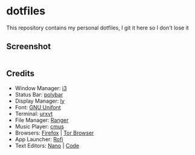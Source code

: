 # dotfiles

This repository contains my personal dotfiles, I git it here so I don't lose it

## Screenshot

<img src="https://i.imgur.com/gIHUBHG.png" alt />

## Credits

- Window Manager: [i3](https://i3wm.org/)
- Status Bar: [polybar](https://github.com/polybar/polybar)
- Display Manager: [ly](https://github.com/nullgemm/ly)
- Font: [GNU Unifont](https://unifoundry.com/unifont/index.html)
- Terminal: [urxvt](https://linux.die.net/man/1/urxvt)
- File Manager: [Ranger](https://cmus.github.io/)
- Music Player: [cmus](https://cmus.github.io/)
- Browsers: [Firefox](https://www.mozilla.org/en-US/firefox/new/) | [Tor Browser](https://www.torproject.org/)
- App Launcher: [Rofi](https://github.com/davatorium/rofi)
- Text Editors: [Nano](https://sourceforge.net/projects/nanolinux/) | [Code](https://code.visualstudio.com/)
